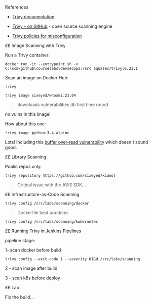 
References

- [Trivy documentation](https://aquasecurity.github.io/trivy/v0.21.1/)

- [Trivy - on GitHub](https://github.com/aquasecurity/trivy) - open source scanning engine

- [Trivy policies for misconfiguration](https://aquasecurity.github.io/trivy/v0.21.1/misconfiguration/policy/builtin/)



££ Image Scanning with Trivy

Run a Trivy container:

```
docker run -it --entrypoint sh -v C:\scm\github\courselabs\devsecops:/src aquasec/trivy:0.21.1
```

Scan an image on Docker Hub:

```
trivy

trivy image sixeyed/whoami:21.04
```

> downloads vulnerabilities db first time round

no vulns in this image!


How about this one:

```
trivy image python:3.4-alpine
```

Lots! Including this [buffer over-read vulnerability](https://avd.aquasec.com/nvd/cve-2019-15903) which doesn't sound good.



££ Library Scanning

Public repos only:

```
trivy repository https://github.com/sixeyed/kiamol
```

> Critical issue with the AWS SDK...

££ Infrastructure-as-Code Scanning

```
trivy config /src/labs/scanning/docker
```

> Dockerfile best practices

```
trivy config /src/labs/scanning/kubernetes
```


££ Running Trivy in Jenkins Pipelines


pipeline stage:

1- scan docker before build

```
trivy config --exit-code 1 --severity HIGH /src/labs/scanning
```

2 - scan image after build

3 - scan k8s before deploy

££ Lab

Fix the build...